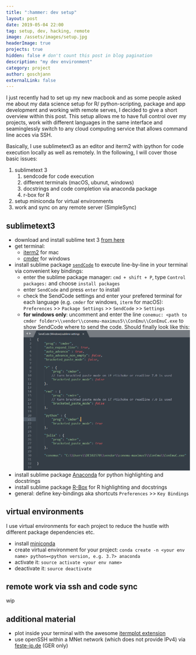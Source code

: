 ```yaml
---
title: ":hammer: dev setup"
layout: post
date: 2019-05-04 22:00
tag: setup, dev, hacking, remote
image: /assets/images/setup.jpg
headerImage: true
projects: true
hidden: false # don't count this post in blog pagination
description: "my dev environment"
category: project
author: goschjann
externalLink: false
---
```


I just recently had to set up my new macbook and as some people asked me about my data science setup for R/ python-scripting, package and app development and working with remote serves, I decided to give a short overview within this post. This setup allows me to have full control over my projects, work with different languages in the same interface and seaminglessly switch to any cloud computing service that allows command line acces via SSH. 

Basically, I use sublimetext3 as an editor and iterm2 with ipython for code execution locally as well as remotely. In the following, I will cover those basic issues:

1. sublimetext 3 
    1. sendcode for code execution
    2. different terminals (macOS, ubunut, windows)
    4. docstrings and code completion via anaconda package
    5. r-box for R
2. setup miniconda for virtual environments
3. work and sync on any remote server (SimpleSync)

## sublimetext3 

* download and install sublime text 3 [from here](https://www.sublimetext.com/3)
* get terminal: 
    * [iterm2](https://www.iterm2.com/) for mac 
    * [cmder](https://cmder.net) for windows
* install sublime package [`sendCode`](https://github.com/randy3k/SendCode) to execute line-by-line in your terminal via convenient key bindings:
    * enter the sublime package manager: `cmd + shift + P`, type `Control packages:` and choose `install packages`
    * enter `SendCode` and press `enter` to install 
    * check the SendCode settings and enter your prefered terminal for each language (e.g. `cmder` for windows, `iterm` for macOS): `Preferences` >> `Package Settings` >> `SendCode` >> `Settings`
    * **for windows only**: uncomment and enter the line `conemuc: <path to cmder folder>\\vendor\\conemu-maximus5\\ConEmu\\ConEmuC.exe` to show SendCode where to send the code. Should finally look like this: ![cmder issues windoof](/assets/images/cmder.jpg)
* install sublime package [Anaconda](https://packagecontrol.io/packages/Anaconda) for python highlighting and docstrings
* install sublime package [R-Box](https://packagecontrol.io/packages/R-Box) for R highlighting and docstrings
* general: define key-bindings aka shortcuts `Preferences` >> `Key Bindings` 

## virtual environments

I use virtual environments for each project to reduce the hustle with different package dependencies etc. 

* install [miniconda](https://docs.conda.io/en/latest/miniconda.html)
* create virtual environment for your project: `conda create -n <your env name> python=<python version, e.g. 3.7> anaconda`
* activate it: `source activate <your env name>`
* deactivate it: `source deactivate`

## remote work via ssh and code sync

wip
 
## additional material 

* plot inside your terminal with the awesome [itermplot extension](https://github.com/daleroberts/itermplot)
* use openSSH within a MNet network (which does not provide IPv4) via [feste-ip.de](https://forum.m-net.de/viewtopic.php?f=20&t=8883#p78454) (GER only) 